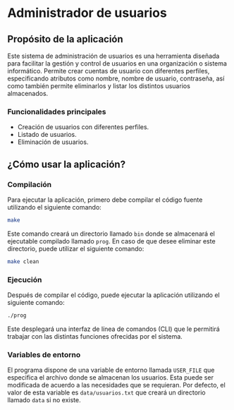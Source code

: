 # Administrador de usuarios

## Propósito de la aplicación
Este sistema de administración de usuarios es una herramienta diseñada para facilitar la gestión y control de usuarios
en una organización o sistema informático. Permite crear cuentas de usuario con diferentes perfiles, especificando
atributos como nombre, nombre de usuario, contraseña, así como también permite eliminarlos y listar los distintos
usuarios almacenados.

### Funcionalidades principales
- Creación de usuarios con diferentes perfiles.
- Listado de usuarios.
- Eliminación de usuarios.

## ¿Cómo usar la aplicación?

### Compilación

Para ejecutar la aplicación, primero debe compilar el código fuente utilizando el siguiente comando:

```bash
make
```

Este comando creará un directorio llamado `bin` donde se almacenará el ejecutable compilado llamado `prog`. En caso de
que desee eliminar este directorio, puede utilizar el siguiente comando:

```bash
make clean
```

### Ejecución

Después de compilar el código, puede ejecutar la aplicación utilizando el siguiente comando:

```bash
./prog
```

Este desplegará una interfaz de línea de comandos (CLI) que le permitirá trabajar con las distintas funciones ofrecidas
por el sistema.

### Variables de entorno

El programa dispone de una variable de entorno llamada `USER_FILE` que especifica el archivo donde se almacenan los usuarios. Esta puede ser modificada de acuerdo a las necesidades que se requieran. Por defecto, el valor de esta variable es `data/usuarios.txt` que creará un directorio llamado `data` si no existe.
